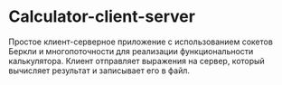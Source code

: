 # Calculator-client-server
Простое клиент-серверное приложение с использованием сокетов Беркли и многопоточности для реализации функциональности калькулятора. Клиент отправляет выражения на сервер, который вычисляет результат и записывает его в файл.
